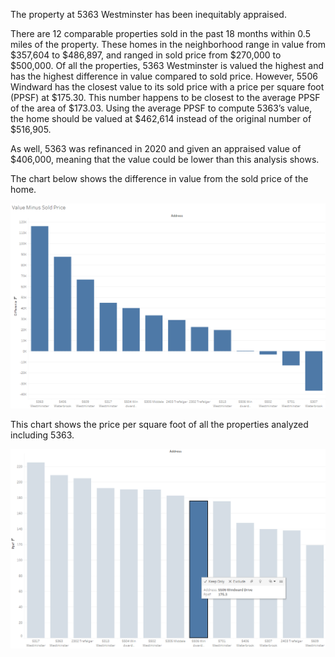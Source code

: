 The property at 5363 Westminster has been inequitably appraised. 

There are 12 comparable properties sold in the past 18 months within 0.5 miles of the property. These homes in the neighborhood range in value from $357,604 to $486,897, and ranged in sold price from $270,000 to $500,000. Of all the properties, 5363 Westminster is valued the highest and has the highest difference in value compared to sold price. However, 5506 Windward has the closest value to its sold price with a price per square foot (PPSF) at $175.30. This number happens to be closest to the average PPSF of the area of $173.03. Using the average PPSF to compute 5363’s value, the home should be valued at $462,614 instead of the original number of $516,905. 

As well, 5363 was refinanced in 2020 and given an appraised value of $406,000, meaning that the value could be lower than this analysis shows. 


The chart below shows the difference in value from the sold price of the home. 

![](difference.png)


This chart shows the price per square foot of all the properties analyzed including 5363. 

![](/Price_per_square_foot.png)



